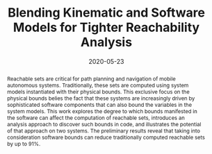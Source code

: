 ---
title: "Blending Kinematic and Software Models for Tighter Reachability Analysis"
abstract: 'Reachable sets are critical for path planning and navigation of mobile autonomous systems. Traditionally, these sets are computed using system models instantiated with their physical bounds. This exclusive focus on the physical bounds belies the fact that these systems are increasingly driven by sophisticated software components that can also bound the variables in the system models. This work explores the degree to which bounds manifested in the software can affect the computation of reachable sets, introduces an analysis approach to discover such bounds in code, and illustrates the potential of that approach on two systems. The preliminary results reveal that taking into consideration software bounds can reduce traditionally computed reachable sets by up to 91%.
'
date: 2020-05-23
venue: '2020 IEEE/ACM 42nd International Conference on Software Engineering: New Ideas and Emerging Results (<a href="https://2020.icse-conferences.org/details/icse-2020-New-Ideas-and-Emerging-Results/11/Blending-Kinematic-and-Software-Models-for-Tighter-Reachability-Analysis">ICSE-NIER</a>)'
paperurl: 'http://hildebrandt-carl.github.io/files/2020-05-23-ICSE-Reach.pdf'
authors: 'Carl Hildebrandt, Sebastian Elbaum, Nicola Bezzo'
awards: ''
---